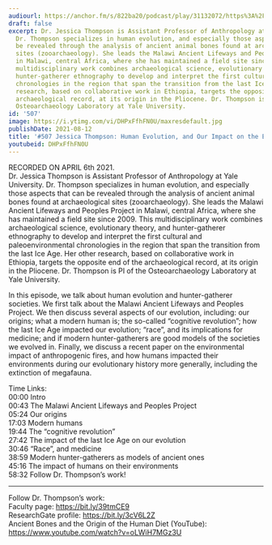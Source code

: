 ```yaml
---
audiourl: https://anchor.fm/s/822ba20/podcast/play/31132072/https%3A%2F%2Fd3ctxlq1ktw2nl.cloudfront.net%2Fstaging%2F2021-3-10%2Fd90416c5-a474-0e6c-02d8-7716ccd29f1b.m4a
draft: false
excerpt: Dr. Jessica Thompson is Assistant Professor of Anthropology at Yale University.
  Dr. Thompson specializes in human evolution, and especially those aspects that can
  be revealed through the analysis of ancient animal bones found at archaeological
  sites (zooarchaeology). She leads the Malawi Ancient Lifeways and Peoples Project
  in Malawi, central Africa, where she has maintained a field site since 2009. This
  multidisciplinary work combines archaeological science, evolutionary theory, and
  hunter-gatherer ethnography to develop and interpret the first cultural and paleoenvironmental
  chronologies in the region that span the transition from the last Ice Age. Her other
  research, based on collaborative work in Ethiopia, targets the opposite end of the
  archaeological record, at its origin in the Pliocene. Dr. Thompson is PI of the
  Osteoarchaeology Laboratory at Yale University.
id: '507'
image: https://i.ytimg.com/vi/DHPxFfhFN0U/maxresdefault.jpg
publishDate: 2021-08-12
title: '#507 Jessica Thompson: Human Evolution, and Our Impact on the Environment'
youtubeid: DHPxFfhFN0U
---
```

<div class="timelinks">

RECORDED ON APRIL 6th 2021.  
Dr. Jessica Thompson is Assistant Professor of Anthropology at Yale University. Dr. Thompson specializes in human evolution, and especially those aspects that can be revealed through the analysis of ancient animal bones found at archaeological sites (zooarchaeology). She leads the Malawi Ancient Lifeways and Peoples Project in Malawi, central Africa, where she has maintained a field site since 2009. This multidisciplinary work combines archaeological science, evolutionary theory, and hunter-gatherer ethnography to develop and interpret the first cultural and paleoenvironmental chronologies in the region that span the transition from the last Ice Age. Her other research, based on collaborative work in Ethiopia, targets the opposite end of the archaeological record, at its origin in the Pliocene. Dr. Thompson is PI of the Osteoarchaeology Laboratory at Yale University.

In this episode, we talk about human evolution and hunter-gatherer societies. We first talk about the Malawi Ancient Lifeways and Peoples Project. We then discuss several aspects of our evolution, including: our origins; what a modern human is; the so-called “cognitive revolution”; how the last Ice Age impacted our evolution; “race”, and its implications for medicine; and if modern hunter-gatherers are good models of the societies we evolved in. Finally, we discuss a recent paper on the environmental impact of anthropogenic fires, and how humans impacted their environments during our evolutionary history more generally, including the extinction of megafauna.

Time Links:  
<time>00:00</time> Intro  
<time>00:43</time> The Malawi Ancient Lifeways and Peoples Project  
<time>05:24</time> Our origins  
<time>17:03</time> Modern humans  
<time>19:44</time> The “cognitive revolution”   
<time>27:42</time> The impact of the last Ice Age on our evolution  
<time>30:46</time> “Race”, and medicine  
<time>38:59</time> Modern hunter-gatherers as models of ancient ones  
<time>45:16</time> The impact of humans on their environments  
<time>58:32</time> Follow Dr. Thompson’s work!

---

Follow Dr. Thompson’s work:  
Faculty page: https://bit.ly/39tmCE9  
ResearchGate profile: https://bit.ly/3cV6L2Z  
Ancient Bones and the Origin of the Human Diet (YouTube): https://www.youtube.com/watch?v=oLWiH7MGz3U
</div>

